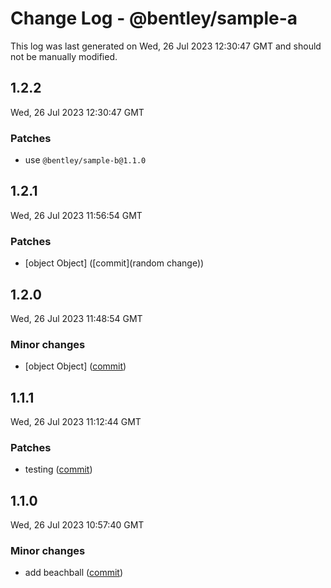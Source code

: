 # Change Log - @bentley/sample-a

This log was last generated on Wed, 26 Jul 2023 12:30:47 GMT and should not be manually modified.

<!-- Start content -->

## 1.2.2

Wed, 26 Jul 2023 12:30:47 GMT

### Patches

- use `@bentley/sample-b@1.1.0`

## 1.2.1

Wed, 26 Jul 2023 11:56:54 GMT

### Patches

- [object Object] ([commit](random change))

## 1.2.0

Wed, 26 Jul 2023 11:48:54 GMT

### Minor changes

- [object Object] ([commit]())

## 1.1.1

Wed, 26 Jul 2023 11:12:44 GMT

### Patches

- testing ([commit](https://github.com/iTwin/presentation/commit/7920a705bd7594a700bb3c2b446ebb909c1069bf))

## 1.1.0

Wed, 26 Jul 2023 10:57:40 GMT

### Minor changes

- add beachball ([commit](https://github.com/iTwin/presentation/commit/844461ff79071312edc99e518cb0bbc39c886737))
